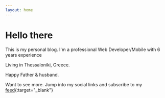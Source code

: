 ```yaml
---
layout: home
---
```

# Hello there

This is my personal blog. I'm a professional Web Developer/Mobile with 6 years experience

Living in Thessaloniki, Greece.

Happy Father & husband.

Want to see more. Jump into my social links and subscribe to my [feed](/feed){:target="_blank"}
